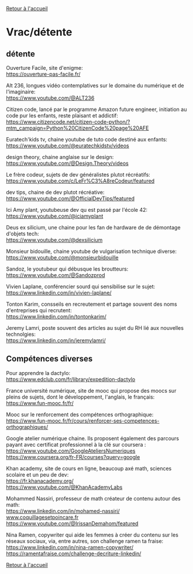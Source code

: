 [Retour à l'accueil](../README.md)
# Vrac/détente
## détente
Ouverture Facile, site d'enigme: \
https://ouverture-pas-facile.fr/

Alt 236, longues vidéo contemplatives sur le domaine du numérique et de l'imaginaire: \
https://www.youtube.com/@ALT236

Citizen code, lancé par le programme Amazon future engineer, initiation au code pur les enfants, reste plaisant et addictif: \
https://www.citizencode.net/citizen-code-python/?mtm_campaign=Python%20CitizenCode%20page%20AFE

Euratech'kids tv, chaine youtube de tuto code destiné aux enfants: \
https://www.youtube.com/@euratechkidstv/videos

design theory, chaine anglaise sur le design: \
https://www.youtube.com/@Design.Theory/videos

Le frère codeur, sujets de dev généralistes plutot récréatifs: \
https://www.youtube.com/c/LeFr%C3%A8reCodeur/featured

dev tips, chaine de dev plutot récréative: \
https://www.youtube.com/@OfficialDevTips/featured

Ici Amy plant, youtubeuse dev qu est passé par l'école 42: \
https://www.youtube.com/@iciamyplant

Deus ex silicium, une chaine pour les fan de hardware de de démontage d'objets tech: \
https://www.youtube.com/@dexsilicium

Monsieur bidouille, chaine youtube de vulgarisation technique diverse: \
https://www.youtube.com/@monsieurbidouille

Sandoz, le youtubeur qui débusque les broutteurs: \
https://www.youtube.com/@Sandozprod

Vivien Laplane, conférencier sourd qui sensibilise sur le sujet: \
https://www.linkedin.com/in/vivien-laplane/

Tonton Karim, consseils en recreutement et partage souvent des noms d'entreprises qui recrutent: \
https://www.linkedin.com/in/tontonkarim/

Jeremy Lamri, poste souvent des articles au sujet du RH lié aux nouvelles technolgies: \
https://www.linkedin.com/in/jeremylamri/

## Compétences diverses
Pour apprendre la dactylo: \
https://www.edclub.com/fr/library/expedition-dactylo

France université numérique, site de mooc qui propose des moocs sur pleins de sujets, dont le développement, l'anglais, le français: \
https://www.fun-mooc.fr/fr/

Mooc sur le renforcement des compétences orthographique: \
https://www.fun-mooc.fr/fr/cours/renforcer-ses-competences-orthographiques/

Google atelier numérique chaine. Ils proposent également des parcours payant avec certificat professionnel à la clé sur coursera : \
https://www.youtube.com/GoogleAteliersNumeriques \
https://www.coursera.org/fr-FR/courses?query=google

Khan academy, site de cours en ligne, beaucoup axé math, sciences scolaire et un peu de dev: \
https://fr.khanacademy.org/ \
https://www.youtube.com/@KhanAcademyLabs

Mohammed Nassiri, professeur de math créateur de contenu autour des math: \
https://www.linkedin.com/in/mohamed-nassiri/ \
www.coquillagesetpoincare.fr \
https://www.youtube.com/@IrissanDemahom/featured

Nina Ramen, copywriter qui aide les femmes à créer du contenu sur les réseaux sociaux, via, entre autres, son challenge ramen ta fraise: \
https://www.linkedin.com/in/nina-ramen-copywriter/ \
https://ramentafraise.com/challenge-decriture-linkedin/



[Retour à l'accueil](../README.md)